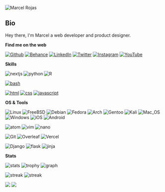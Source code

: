 ![Marcel Rojas](https://raw.githubusercontent.com/marcelrojas/marcelrojas/master/ryomen-sukuna.png)

## Bio

Hey there, I'm Marcel a web developer and product designer.


<b>Find me on the web</b>

[![Github](https://img.shields.io/badge/Github-181717?style=for-the-badge&logo=github&logoColor=white)](https://github.com/marcelrojas)
[![Behance](https://img.shields.io/badge/Behance-blue?style=for-the-badge&logo=behance&logoColor=white)](https://www.behance.net/whyismarcel)
[![LinkedIn](https://img.shields.io/badge/LinkedIn-0077B5?style=for-the-badge&logo=linkedin&logoColor=white)](https://www.linkedin.com/in/whyismarcel)
[![Twitter](https://img.shields.io/badge/Twitter-1DA1F2?style=for-the-badge&logo=twitter&logoColor=white)](https://twitter.com/marcelrojas_)
[![Instagram](https://img.shields.io/badge/Instagram-E4405F?style=for-the-badge&logo=instagram&logoColor=white)](https://www.instagram.com/marcelrojas_/)
[![YouTube](https://img.shields.io/badge/YouTube-FF0000?style=for-the-badge&logo=youtube&logoColor=white)](https://www.youtube.com/@marcelrojas)


<b>Skills</b>

![nextjs](https://img.shields.io/badge/nextjs-★★☆-grey?labelColor=000000&logo=nextjd&style=for-the-badge&logoColor=white)
![python](https://img.shields.io/badge/python-★★★-grey?labelColor=3776AB&logo=python&style=for-the-badge&logoColor=white)
![R](https://img.shields.io/badge/R-★☆☆-grey?labelColor=276DC3&logo=r&style=for-the-badge&logoColor=white)





[![bash](https://img.shields.io/badge/bash-★★★-grey?labelColor=4EAA25&logo=GNU-Bash&style=for-the-badge&logoColor=white)](https://en.wikipedia.org/wiki/Bash_(Unix_shell))


[![html](https://img.shields.io/badge/html-★★★-grey?labelColor=E34F26&logo=HTML5&style=for-the-badge&logoColor=white)](https://www.w3schools.com/html)
[![css](https://img.shields.io/badge/css-★★★-grey?labelColor=1572B6&logo=CSS3&style=for-the-badge&logoColor=white)](https://www.w3schools.com/css)
[![javascript](https://img.shields.io/badge/javascript-★★☆-grey?labelColor=F7DF1E&logo=JavaScript&style=for-the-badge&logoColor=black)](https://www.w3schools.com/js)


<b>OS & Tools</b>

![Linux](https://img.shields.io/badge/Linux-FCC624?logo=linux&style=for-the-badge&logoColor=black)
![FreeBSD](https://img.shields.io/badge/freebsd-AB2B28?logo=freebsd&style=for-the-badge&logoColor=white)
![Debian](https://img.shields.io/badge/Debian-A81D33?logo=debian&style=for-the-badge&logoColor=white)
![Fedora](https://img.shields.io/badge/Fedora-294172?logo=fedora&style=for-the-badge&logoColor=white)
![Arch](https://img.shields.io/badge/Arch_Linux-1793D1?logo=arch-linux&style=for-the-badge&logoColor=white)
![Gentoo](https://img.shields.io/badge/Gentoo-54487A?logo=gentoo&style=for-the-badge&logoColor=white)
![Kali](https://img.shields.io/badge/Kali_Linux-557C94?logo=kali-linux&style=for-the-badge&logoColor=white)
![Mac_OS](https://img.shields.io/badge/Mac_OS-999999?logo=macos&style=for-the-badge&logoColor=white)
![Windows](https://img.shields.io/badge/Windows-003399?logo=windows&style=for-the-badge&logoColor=white)
![iOS](https://img.shields.io/badge/iOS-000000?logo=ios&style=for-the-badge&logoColor=white)
![Android](https://img.shields.io/badge/Android-3DDC84?logo=android&style=for-the-badge&logoColor=white)

![atom](https://img.shields.io/badge/atom-66595C?logo=Atom&style=for-the-badge&logoColor=white)
![vim](https://img.shields.io/badge/vim-019733?logo=Vim&style=for-the-badge&logoColor=white)
![nano](https://img.shields.io/badge/nano-000000?logo=nano&style=for-the-badge&logoColor=white)

![Git](https://img.shields.io/badge/-Git-F05032?logo=git&style=for-the-badge&logoColor=white)
![Overleaf](https://img.shields.io/badge/-Overleaf-47A141?logo=overleaf&style=for-the-badge&logoColor=white)
![Vercel](https://img.shields.io/badge/-vercel-000000?logo=vercel&style=for-the-badge&logoColor=white)

![Django](https://img.shields.io/badge/-Django-092E20?logo=Django&style=for-the-badge&logoColor=white)
![flask](https://img.shields.io/badge/-flask-000000?logo=flask&style=for-the-badge&logoColor=white)
![jinja](https://img.shields.io/badge/-jinja-B41717?logo=jinja&style=for-the-badge&logoColor=white)


<b>Stats</b>

![stats](https://github-readme-stats.vercel.app/api?username=marcelrojas&title_color=3498db&text_color=2ecc71&icon_color=3498db&bg_color=00000000&hide_border=true&show_icons=true&include_all_commits=true&count_private=true&disable_animations=true)
![trophy](https://github-profile-trophy.vercel.app/?username=marcelrojas&no-bg=true&no-frame=true&column=4&theme=algolia)
![graph](https://github-readme-activity-graph.vercel.app/graph?username=marcelrojas&bg_color=0000000&color=2980b9&line=2980b9&point=27ae60&area_color=2980b9&area=true&hide_border=true)

![streak](https://github-contributor-stats.vercel.app/api?username=marcelrojas&title_color=3498db&text_color=2ecc71&icon_color=3498db&bg_color=00000000&hide_border=true&show_icons=true&include_all_commits=true&count_private=true&disable_animations=true)
![streak](https://streak-stats.demolab.com/?user=marcelrojas&hide_border=true&background=00000000&border=2980b9&stroke=2980b9&ring=27ae60&fire=27ae60&currStreakNum=2980b9&sideNums=2980b9&currStreakLabel=2980b9&sideLabels=2980b9&dates=2980b9)

![](https://komarev.com/ghpvc/?username=marcelrojas&style=flat-square&label=Views)
![](https://badges.pufler.dev/visits/marcelrojas/marcelrojas?color=black&logo=github&style=flat-square)
